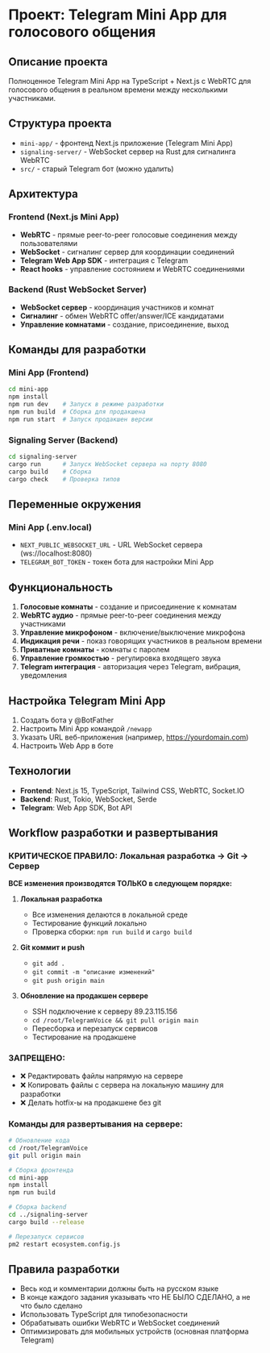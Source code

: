# Проект: Telegram Mini App для голосового общения

## Описание проекта
Полноценное Telegram Mini App на TypeScript + Next.js с WebRTC для голосового общения в реальном времени между несколькими участниками.

## Структура проекта
- `mini-app/` - фронтенд Next.js приложение (Telegram Mini App)
- `signaling-server/` - WebSocket сервер на Rust для сигналинга WebRTC
- `src/` - старый Telegram бот (можно удалить)

## Архитектура
### Frontend (Next.js Mini App)
- **WebRTC** - прямые peer-to-peer голосовые соединения между пользователями
- **WebSocket** - сигналинг сервер для координации соединений
- **Telegram Web App SDK** - интеграция с Telegram
- **React hooks** - управление состоянием и WebRTC соединениями

### Backend (Rust WebSocket Server)
- **WebSocket сервер** - координация участников и комнат
- **Сигналинг** - обмен WebRTC offer/answer/ICE кандидатами
- **Управление комнатами** - создание, присоединение, выход

## Команды для разработки

### Mini App (Frontend)
```bash
cd mini-app
npm install
npm run dev    # Запуск в режиме разработки
npm run build  # Сборка для продакшена
npm run start  # Запуск продакшен версии
```

### Signaling Server (Backend)
```bash
cd signaling-server
cargo run      # Запуск WebSocket сервера на порту 8080
cargo build    # Сборка
cargo check    # Проверка типов
```

## Переменные окружения

### Mini App (.env.local)
- `NEXT_PUBLIC_WEBSOCKET_URL` - URL WebSocket сервера (ws://localhost:8080)
- `TELEGRAM_BOT_TOKEN` - токен бота для настройки Mini App

## Функциональность
1. **Голосовые комнаты** - создание и присоединение к комнатам
2. **WebRTC аудио** - прямые peer-to-peer соединения между участниками
3. **Управление микрофоном** - включение/выключение микрофона
4. **Индикация речи** - показ говорящих участников в реальном времени
5. **Приватные комнаты** - комнаты с паролем
6. **Управление громкостью** - регулировка входящего звука
7. **Telegram интеграция** - авторизация через Telegram, вибрация, уведомления

## Настройка Telegram Mini App
1. Создать бота у @BotFather
2. Настроить Mini App командой `/newapp`
3. Указать URL веб-приложения (например, https://yourdomain.com)
4. Настроить Web App в боте

## Технологии
- **Frontend**: Next.js 15, TypeScript, Tailwind CSS, WebRTC, Socket.IO
- **Backend**: Rust, Tokio, WebSocket, Serde
- **Telegram**: Web App SDK, Bot API

## Workflow разработки и развертывания

### КРИТИЧЕСКОЕ ПРАВИЛО: Локальная разработка → Git → Сервер
**ВСЕ изменения производятся ТОЛЬКО в следующем порядке:**

1. **Локальная разработка**
   - Все изменения делаются в локальной среде
   - Тестирование функций локально
   - Проверка сборки: `npm run build` и `cargo build`

2. **Git коммит и push**
   - `git add .`
   - `git commit -m "описание изменений"`
   - `git push origin main`

3. **Обновление на продакшен сервере**
   - SSH подключение к серверу 89.23.115.156
   - `cd /root/TelegramVoice && git pull origin main`
   - Пересборка и перезапуск сервисов
   - Тестирование на продакшене

### ЗАПРЕЩЕНО:
- ❌ Редактировать файлы напрямую на сервере
- ❌ Копировать файлы с сервера на локальную машину для разработки
- ❌ Делать hotfix-ы на продакшене без git

### Команды для развертывания на сервере:
```bash
# Обновление кода
cd /root/TelegramVoice
git pull origin main

# Сборка фронтенда
cd mini-app
npm install
npm run build

# Сборка backend
cd ../signaling-server
cargo build --release

# Перезапуск сервисов
pm2 restart ecosystem.config.js
```

## Правила разработки
- Весь код и комментарии должны быть на русском языке
- В конце каждого задания указывать что НЕ БЫЛО СДЕЛАНО, а не что было сделано
- Использовать TypeScript для типобезопасности
- Обрабатывать ошибки WebRTC и WebSocket соединений
- Оптимизировать для мобильных устройств (основная платформа Telegram)